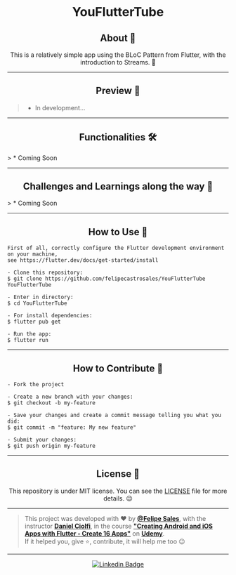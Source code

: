 <p align="center">
      <img src="" width="" alt=""/>
</p>

<h1 align="center">YouFlutterTube</h1>

<h2 align="center">About 📖</h2>
   
<p align="center">
   This is a relatively simple app using the BLoC Pattern from Flutter, with the introduction to Streams. 🎯
</p>

---

<h2 align="center">Preview 📱</h2>

   > * In development...
---

<h2 align="center">Functionalities 🛠️</h2>

   <p>
     > * Coming Soon
   </p>

---

<h2 align="center">Challenges and Learnings along the way 🤯</h2>

   <p>
     > * Coming Soon
   </p>

---

<h2 align="center">How to Use 🤔</h2>

   ```
   First of all, correctly configure the Flutter development environment on your machine,
   see https://flutter.dev/docs/get-started/install
   
   - Clone this repository:
   $ git clone https://github.com/felipecastrosales/YouFlutterTube YouFlutterTube

   - Enter in directory:
   $ cd YouFlutterTube

   - For install dependencies:
   $ flutter pub get

   - Run the app: 
   $ flutter run
   ```

---

<h2 align="center">How to Contribute 💪</h2>

   ```
   - Fork the project 

   - Create a new branch with your changes:
   $ git checkout -b my-feature

   - Save your changes and create a commit message telling you what you did:
   $ git commit -m "feature: My new feature"

   - Submit your changes:
   $ git push origin my-feature
   ```

---

<h2 align="center">License 📝</h2>

<p align="center">
   This repository is under MIT license. You can see the <a href="https://github.com/felipecastrosales/YouFlutterTube/blob/master/LICENSE">LICENSE</a> file for more details. 😉
</p>

   ---

   >This project was developed with ❤️ by **[@Felipe Sales](https://www.linkedin.com/in/felipecastrosales/)**, with the instructor **[Daniel Ciolfi](https://linkedin.com/in/danielciolfi)**, in the course  **["Creating Android and iOS Apps with Flutter - Create 16 Apps"](https://www.udemy.com/course/curso-completo-flutter-app-android-ios)** on **[Udemy](https://www.udemy.com/)**.<br>
   If it helped you, give ⭐, contribute, it will help me too 😉

---

   <div align="center">

   [![Linkedin Badge](https://img.shields.io/badge/-Felipe%20Sales-292929?style=flat-square&logo=Linkedin&logoColor=white&link=https://www.linkedin.com/in/felipecastrosales/)](https://www.linkedin.com/in/felipecastrosales/)

   </div>